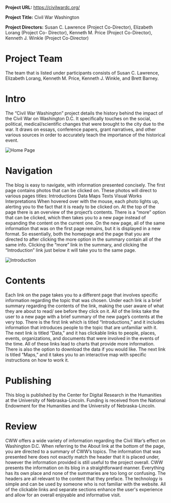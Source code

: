**Project URL:** https://civilwardc.org/

**Project Title:** Civil War Washington

**Project Directors:** Susan C. Lawrence (Project Co-Director), Elizabeth Lorang (Project Co- Director), Kenneth M. Price (Project Co-Director), Kenneth J. Winkle (Project Co-Director)

# **Project Team**

The team that is listed under participants consists of Susan C. Lawrence, Elizabeth Lorang, Kenneth M. Price, Kenneth J. Winkle, and Brett Barney. 

# **Intro**

The “Civil War Washington” project details the history behind the impact of the Civil War on Washington D.C. It specifically touches on the social, political, medical/scientific changes that were brought to the city due to the war. It draws on essays, conference papers, grant narratives, and other various sources in order to accurately teach the importance of the historical event.

![Home Page](https://github.io/Jaelin-Washington/blob/main/images/HomePage.jpg.png)


# **Navigation**

The blog is easy to navigate, with information presented concisely. The first page contains photos that can be clicked on. These photos will direct to various pages titles: 
Introductions 
Data
Maps
Texts
Visual Works
Interpretations
When hovered over with the mouse, each photo lights up, alerting you to the fact that it is ready to be clicked on. At the top of the page there is an overview of the project’s contents. There is a “more” option that can be clicked, which then takes you to a new page instead of expanding the content on the current one. On the new page, all of the same information that was on the first page remains, but it is displayed in a new format. So essentially, both the homepage and the page that you are directed to after clicking the more option in the summary contain all of the same info. Clicking the “more” link in the summary, and clicking the “Introduction” link just below it will take you to the same page.

![Introduction](https://github.io/Jaelin-Washington/blob/main/images/Introduction.png)


# **Contents**

Each link on the page takes you to a different page that involves specific information regarding the topic that was chosen. Under each link is a brief summary regarding the contents of the link, making the user aware of what they are about to read/ see before they click on it. All of the links take the user to a new page with a brief summary of the new page’s contents at the very top. There is the first link which is titled “Introductions,” and it includes information that introduces people to the topic that are unfamiliar with it. The next link is titled “Data,” and it has clickable links to people, places, events, organizations, and documents that were involved in the events of the time. All of these links lead to charts that provide more information. There is also the option to download the data if you would like. The next link is titled “Maps,” and it takes you to an interactive map with specific instructions on how to work it. 


# **Publishing**

This blog is published by the Center for Digital Research in the Humanities at the University of Nebraska-Lincoln. Funding is received from the National Endowment for the Humanities and the University of Nebraska-Lincoln. 


# **Review**

CWW offers a wide variety of information regarding the Civil War’s effect on Washington D.C. When referring to the About link at the bottom of the page, you are directed to a summary of CWW’s topics. The information that was presented here does not exactly match the header that it is placed under, however the information provided is still useful to the project overall. CWW presents the information on its blog in a straightforward manner. Everything has its own place and none of the summaries are too long or confusing. The headers are all relevant to the content that they preface. The technology is simple and can be used by someone who is not familiar with the website. All of the clickable links and separate sections enhance the user's experience and allow for an overall enjoyable and informative visit.
 
